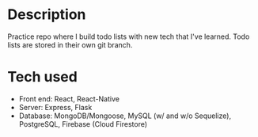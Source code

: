 # Description
Practice repo where I build todo lists with new tech that I've learned. Todo lists are stored in their own git branch.

# Tech used
  - Front end: React, React-Native
  - Server: Express, Flask
  - Database: MongoDB/Mongoose, MySQL (w/ and w/o Sequelize), PostgreSQL, Firebase (Cloud Firestore)

